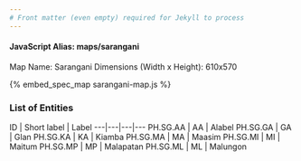 ```yaml
---
# Front matter (even empty) required for Jekyll to process
---
```


#### JavaScript Alias: maps/sarangani

Map Name: Sarangani
Dimensions (Width x Height): 610x570



{% embed_spec_map sarangani-map.js %}

### List of Entities

ID | Short label | Label
---|---|---|---
PH.SG.AA | AA | Alabel
PH.SG.GA | GA | Glan
PH.SG.KA | KA | Kiamba
PH.SG.MA | MA | Maasim
PH.SG.MI | MI | Maitum
PH.SG.MP | MP | Malapatan
PH.SG.ML | ML | Malungon